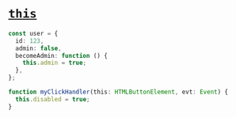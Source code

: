 # [`this`](../index.md)

```ts
const user = {
  id: 123,
  admin: false,
  becomeAdmin: function () {
    this.admin = true;
  },
};

function myClickHandler(this: HTMLButtonElement, evt: Event) {
  this.disabled = true;
}
```
